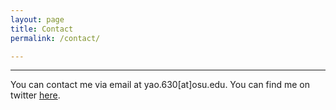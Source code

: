```yaml
---
layout: page
title: Contact
permalink: /contact/

---
```


---

You can contact me via email at yao.630[at]osu.edu.
You can find me on twitter [here](https://twitter.com/yaoman1324).



